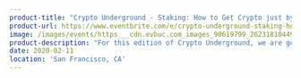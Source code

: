 ```yaml
---
product-title: "Crypto Underground - Staking: How to Get Crypto just by Holding Crypto"
product-url: https://www.eventbrite.com/e/crypto-underground-staking-how-to-get-crypto-just-by-holding-crypto-tickets-87902313185
image: /images/events/https___cdn.evbuc.com_images_90619799_262318104494_1_original.jpeg
product-description: "For this edition of Crypto Underground, we are getting together notable companies from the crypto/blockchain space to discuss how you can earn crypto from staking your crytpo and what needs to be done for the ecosystem and network."  
date: 2020-02-11
location: 'San Francisco, CA'
---
```

